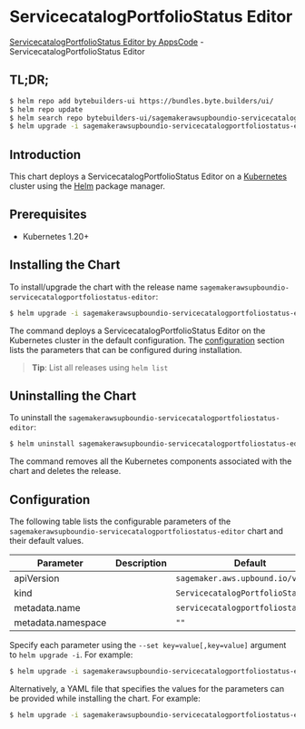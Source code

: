 # ServicecatalogPortfolioStatus Editor

[ServicecatalogPortfolioStatus Editor by AppsCode](https://byte.builders) - ServicecatalogPortfolioStatus Editor

## TL;DR;

```bash
$ helm repo add bytebuilders-ui https://bundles.byte.builders/ui/
$ helm repo update
$ helm search repo bytebuilders-ui/sagemakerawsupboundio-servicecatalogportfoliostatus-editor --version=v0.4.18
$ helm upgrade -i sagemakerawsupboundio-servicecatalogportfoliostatus-editor bytebuilders-ui/sagemakerawsupboundio-servicecatalogportfoliostatus-editor -n default --create-namespace --version=v0.4.18
```

## Introduction

This chart deploys a ServicecatalogPortfolioStatus Editor on a [Kubernetes](http://kubernetes.io) cluster using the [Helm](https://helm.sh) package manager.

## Prerequisites

- Kubernetes 1.20+

## Installing the Chart

To install/upgrade the chart with the release name `sagemakerawsupboundio-servicecatalogportfoliostatus-editor`:

```bash
$ helm upgrade -i sagemakerawsupboundio-servicecatalogportfoliostatus-editor bytebuilders-ui/sagemakerawsupboundio-servicecatalogportfoliostatus-editor -n default --create-namespace --version=v0.4.18
```

The command deploys a ServicecatalogPortfolioStatus Editor on the Kubernetes cluster in the default configuration. The [configuration](#configuration) section lists the parameters that can be configured during installation.

> **Tip**: List all releases using `helm list`

## Uninstalling the Chart

To uninstall the `sagemakerawsupboundio-servicecatalogportfoliostatus-editor`:

```bash
$ helm uninstall sagemakerawsupboundio-servicecatalogportfoliostatus-editor -n default
```

The command removes all the Kubernetes components associated with the chart and deletes the release.

## Configuration

The following table lists the configurable parameters of the `sagemakerawsupboundio-servicecatalogportfoliostatus-editor` chart and their default values.

|     Parameter      | Description |                    Default                    |
|--------------------|-------------|-----------------------------------------------|
| apiVersion         |             | <code>sagemaker.aws.upbound.io/v1beta1</code> |
| kind               |             | <code>ServicecatalogPortfolioStatus</code>    |
| metadata.name      |             | <code>servicecatalogportfoliostatus</code>    |
| metadata.namespace |             | <code>""</code>                               |


Specify each parameter using the `--set key=value[,key=value]` argument to `helm upgrade -i`. For example:

```bash
$ helm upgrade -i sagemakerawsupboundio-servicecatalogportfoliostatus-editor bytebuilders-ui/sagemakerawsupboundio-servicecatalogportfoliostatus-editor -n default --create-namespace --version=v0.4.18 --set apiVersion=sagemaker.aws.upbound.io/v1beta1
```

Alternatively, a YAML file that specifies the values for the parameters can be provided while
installing the chart. For example:

```bash
$ helm upgrade -i sagemakerawsupboundio-servicecatalogportfoliostatus-editor bytebuilders-ui/sagemakerawsupboundio-servicecatalogportfoliostatus-editor -n default --create-namespace --version=v0.4.18 --values values.yaml
```
